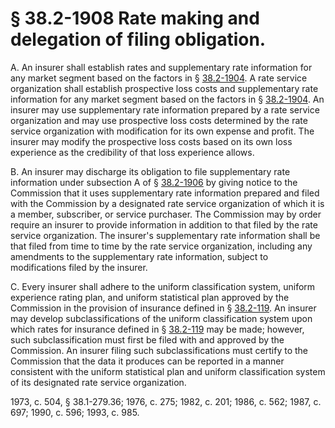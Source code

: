 # § 38.2-1908 Rate making and delegation of filing obligation.

<p>A. An insurer shall establish rates and supplementary rate information for any market segment based on the factors in § <a href='http://law.lis.virginia.gov/vacode/38.2-1904/'>38.2-1904</a>. A rate service organization shall establish prospective loss costs and supplementary rate information for any market segment based on the factors in § <a href='http://law.lis.virginia.gov/vacode/38.2-1904/'>38.2-1904</a>. An insurer may use supplementary rate information prepared by a rate service organization and may use prospective loss costs determined by the rate service organization with modification for its own expense and profit. The insurer may modify the prospective loss costs based on its own loss experience as the credibility of that loss experience allows.</p><p>B. An insurer may discharge its obligation to file supplementary rate information under subsection A of § <a href='http://law.lis.virginia.gov/vacode/38.2-1906/'>38.2-1906</a> by giving notice to the Commission that it uses supplementary rate information prepared and filed with the Commission by a designated rate service organization of which it is a member, subscriber, or service purchaser. The Commission may by order require an insurer to provide information in addition to that filed by the rate service organization. The insurer's supplementary rate information shall be that filed from time to time by the rate service organization, including any amendments to the supplementary rate information, subject to modifications filed by the insurer.</p><p>C. Every insurer shall adhere to the uniform classification system, uniform experience rating plan, and uniform statistical plan approved by the Commission in the provision of insurance defined in § <a href='http://law.lis.virginia.gov/vacode/38.2-119/'>38.2-119</a>. An insurer may develop subclassifications of the uniform classification system upon which rates for insurance defined in § <a href='http://law.lis.virginia.gov/vacode/38.2-119/'>38.2-119</a> may be made; however, such subclassification must first be filed with and approved by the Commission. An insurer filing such subclassifications must certify to the Commission that the data it produces can be reported in a manner consistent with the uniform statistical plan and uniform classification system of its designated rate service organization.</p><p>1973, c. 504, § 38.1-279.36; 1976, c. 275; 1982, c. 201; 1986, c. 562; 1987, c. 697; 1990, c. 596; 1993, c. 985.</p>